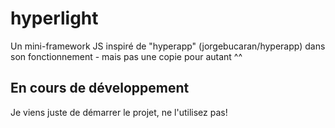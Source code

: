 # hyperlight
Un mini-framework JS inspiré de "hyperapp" (jorgebucaran/hyperapp) dans son fonctionnement - mais pas une copie pour autant ^^

## En cours de développement

Je viens juste de démarrer le projet, ne l'utilisez pas!